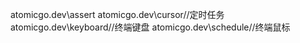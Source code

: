 atomicgo.dev\assert
atomicgo.dev\cursor//定时任务
atomicgo.dev\keyboard//终端键盘
atomicgo.dev\schedule//终端鼠标
